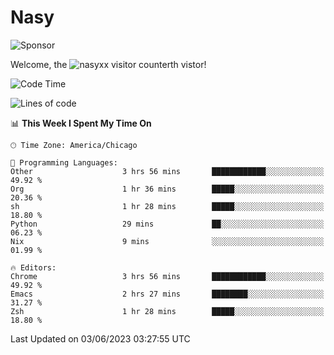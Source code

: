 # Nasy

<!--
<p align="center">
<img height="200" src="https://github-readme-stats.vercel.app/api?username=nasyxx&count_private=true&show_icons=true&theme=dracula&include_all_commits=true"/>
<img height="200" src="https://github-readme-stats.vercel.app/api/top-langs/?username=nasyxx&theme=dracula&hide=html,jupyter+notebook&count_private=true&show_icons=true"/>
</p>

  
----------------
-->

![Sponsor](https://img.shields.io/static/v1.svg?label=Sponsor&message=%E2%9D%A4&logo=GitHub&style=flat&color=pink)
 
Welcome, the ![nasyxx visitor counter](https://count.getloli.com/get/@nasyxx?theme=rule34)th vistor!
 
<!--START_SECTION:waka-->
![Code Time](http://img.shields.io/badge/Code%20Time-3%2C553%20hrs%2029%20mins-blue)

![Lines of code](https://img.shields.io/badge/From%20Hello%20World%20I%27ve%20Written-6.3%20million%20lines%20of%20code-blue)

📊 **This Week I Spent My Time On** 

```text
🕑︎ Time Zone: America/Chicago

💬 Programming Languages: 
Other                    3 hrs 56 mins       ████████████░░░░░░░░░░░░░   49.92 % 
Org                      1 hr 36 mins        █████░░░░░░░░░░░░░░░░░░░░   20.36 % 
sh                       1 hr 28 mins        █████░░░░░░░░░░░░░░░░░░░░   18.80 % 
Python                   29 mins             ██░░░░░░░░░░░░░░░░░░░░░░░   06.23 % 
Nix                      9 mins              ░░░░░░░░░░░░░░░░░░░░░░░░░   01.99 % 

🔥 Editors: 
Chrome                   3 hrs 56 mins       ████████████░░░░░░░░░░░░░   49.92 % 
Emacs                    2 hrs 27 mins       ████████░░░░░░░░░░░░░░░░░   31.27 % 
Zsh                      1 hr 28 mins        █████░░░░░░░░░░░░░░░░░░░░   18.80 % 
```


 Last Updated on 03/06/2023 03:27:55 UTC
<!--END_SECTION:waka-->

<!-- ![visitors](https://visitor-badge.laobi.icu/badge?page_id=nasyxx.nasyxx) -->
